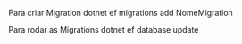 Para criar Migration
dotnet ef migrations add NomeMigration

Para rodar as Migrations
dotnet ef database update